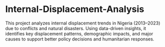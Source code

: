 # Internal-Displacement-Analysis
This project analyzes internal displacement trends in Nigeria (2013–2023) due to conflicts and natural disasters. Using data-driven insights, it identifies key displacement patterns, demographic impacts, and major causes to support better policy decisions and humanitarian responses.
